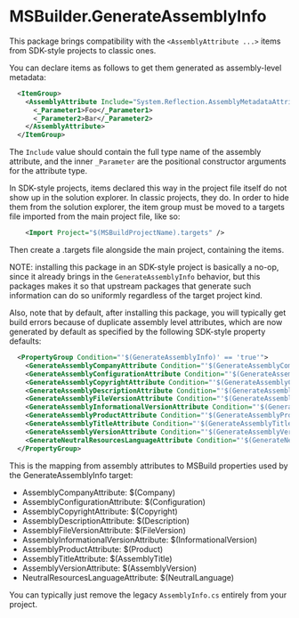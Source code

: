 # MSBuilder.GenerateAssemblyInfo

This package brings compatibility with the `<AssemblyAttribute ...>` items from SDK-style 
projects to classic ones.

You can declare items as follows to get them generated as assembly-level metadata:

```xml
  <ItemGroup>
    <AssemblyAttribute Include="System.Reflection.AssemblyMetadataAttribute">
      <_Parameter1>Foo</_Parameter1>
      <_Parameter2>Bar</_Parameter2>
    </AssemblyAttribute>
  </ItemGroup>
```

The `Include` value should contain the full type name of the assembly attribute, and the
inner `_Parameter` are the positional constructor arguments for the attribute type. 

In SDK-style projects, items declared this way in the project file itself do not show up 
in the solution explorer. In classic projects, they do. In order to hide them from the 
solution explorer, the item group must be moved to a targets file imported from the main 
project file, like so:

```xml
    <Import Project="$(MSBuildProjectName).targets" />
```

Then create a .targets file alongside the main project, containing the items.

NOTE: installing this package in an SDK-style project is basically a no-op, since it 
already brings in the `GenerateAssemblyInfo` behavior, but this packages makes it so 
that upstream packages that generate such information can do so uniformly regardless 
of the target project kind.

Also, note that by default, after installing this package, you will typically get build 
errors because of duplicate assembly level attributes, which are now generated by default 
as specified by the following SDK-style property defaults:

```xml
  <PropertyGroup Condition="'$(GenerateAssemblyInfo)' == 'true'">
    <GenerateAssemblyCompanyAttribute Condition="'$(GenerateAssemblyCompanyAttribute)' == ''">true</GenerateAssemblyCompanyAttribute>
    <GenerateAssemblyConfigurationAttribute Condition="'$(GenerateAssemblyConfigurationAttribute)' == ''">true</GenerateAssemblyConfigurationAttribute>
    <GenerateAssemblyCopyrightAttribute Condition="'$(GenerateAssemblyCopyrightAttribute)' == ''">true</GenerateAssemblyCopyrightAttribute>
    <GenerateAssemblyDescriptionAttribute Condition="'$(GenerateAssemblyDescriptionAttribute)' == ''">true</GenerateAssemblyDescriptionAttribute>
    <GenerateAssemblyFileVersionAttribute Condition="'$(GenerateAssemblyFileVersionAttribute)' == ''">true</GenerateAssemblyFileVersionAttribute>
    <GenerateAssemblyInformationalVersionAttribute Condition="'$(GenerateAssemblyInformationalVersionAttribute)' == ''">true</GenerateAssemblyInformationalVersionAttribute>
    <GenerateAssemblyProductAttribute Condition="'$(GenerateAssemblyProductAttribute)' == ''">true</GenerateAssemblyProductAttribute>
    <GenerateAssemblyTitleAttribute Condition="'$(GenerateAssemblyTitleAttribute)' == ''">true</GenerateAssemblyTitleAttribute>
    <GenerateAssemblyVersionAttribute Condition="'$(GenerateAssemblyVersionAttribute)' == ''">true</GenerateAssemblyVersionAttribute>
    <GenerateNeutralResourcesLanguageAttribute Condition="'$(GenerateNeutralResourcesLanguageAttribute)' == ''">true</GenerateNeutralResourcesLanguageAttribute>
  </PropertyGroup>
```

This is the mapping from assembly attributes to MSBuild properties used by the GenerateAssemblyInfo 
target:

  * AssemblyCompanyAttribute: $(Company)
  * AssemblyConfigurationAttribute: $(Configuration)
  * AssemblyCopyrightAttribute: $(Copyright)
  * AssemblyDescriptionAttribute: $(Description)
  * AssemblyFileVersionAttribute: $(FileVersion)
  * AssemblyInformationalVersionAttribute: $(InformationalVersion)
  * AssemblyProductAttribute: $(Product)
  * AssemblyTitleAttribute: $(AssemblyTitle)
  * AssemblyVersionAttribute: $(AssemblyVersion)
  * NeutralResourcesLanguageAttribute: $(NeutralLanguage)


You can typically just remove the legacy `AssemblyInfo.cs` entirely from your project.